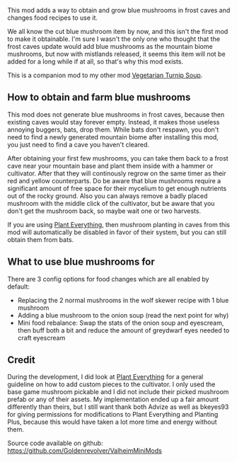 This mod adds a way to obtain and grow blue mushrooms in frost caves and changes food recipes to use it.

We all know the cut blue mushroom item by now, and this isn't the first mod to make it obtainable. I'm sure I wasn't the only one who thought that the frost caves update would add blue mushrooms as the mountain biome mushrooms, but now with mistlands released, it seems this item will not be added for a long while if at all, so that's why this mod exists.

This is a companion mod to my other mod [Vegetarian Turnip Soup](https://valheim.thunderstore.io/package/Goldenrevolver/Vegetarian_Turnip_Soup/).


## How to obtain and farm blue mushrooms

This mod does not generate blue mushrooms in frost caves, because then existing caves would stay forever empty. Instead, it makes those useless annoying buggers, bats, drop them. While bats don't respawn, you don't need to find a newly generated mountain biome after installing this mod, you just need to find a cave you haven't cleared.

After obtaining your first few mushrooms, you can take them back to a frost cave near your mountain base and plant them inside with a hammer or cultivator. After that they will continously regrow on the same timer as their red and yellow counterparts. Do be aware that blue mushrooms require a significant amount of free space for their mycelium to get enough nutrients out of the rocky ground. Also you can always remove a badly placed mushroom with the middle click of the cultivator, but be aware that you don't get the mushroom back, so maybe wait one or two harvests.

If you are using [Plant Everything](https://valheim.thunderstore.io/package/Advize/PlantEverything/), then mushroom planting in caves from this mod will automatically be disabled in favor of their system, but you can still obtain them from bats.


## What to use blue mushrooms for

There are 3 config options for food changes which are all enabled by default:
- Replacing the 2 normal mushrooms in the wolf skewer recipe with 1 blue mushroom
- Adding a blue mushroom to the onion soup (read the next point for why)
- Mini food rebalance: Swap the stats of the onion soup and eyescream, then buff both a bit and reduce the amount of greydwarf eyes needed to craft eyescream


## Credit

During the development, I did look at [Plant Everything](https://github.com/AdvizeGH/Advize_ValheimMods) for a general guideline on how to add custom pieces to the cultivator. I only used the base game mushroom pickable and I did not include their picked mushroom prefab or any of their assets. My implementation ended up a fair amount differently than theirs, but I still want thank both Advize as well as bkeyes93 for giving permissions for modifications to Plant Everything and Planting Plus, because this would have taken a lot more time and energy without them.


Source code available on github: https://github.com/Goldenrevolver/ValheimMiniMods